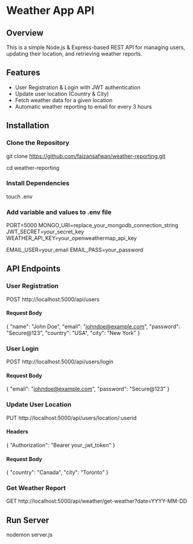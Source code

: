 # Weather App API

## Overview
This is a simple Node.js & Express-based REST API for managing users, updating their location, and retrieving weather reports.

## Features
 * User Registration & Login with JWT authentication
 * Update user location (Country & City)
 * Fetch weather data for a given location
 * Automatic weather reporting to email for every 3 hours

## Installation

### Clone the Repository
git clone https://github.com/faizansafwan/weather-reporting.git 

cd weather-reporting

### Install Dependencies
touch .env

### Add variable and values to .env file
PORT=5000
MONGO_URI=replace_your_mongodb_connection_string
JWT_SECRET=your_secret_key
WEATHER_API_KEY=your_openweathermap_api_key

EMAIL_USER=your_email
EMAIL_PASS=your_password

## API Endpoints

### User Registration
POST http://localhost:5000/api/users 

#### Request Body
{
  "name": "John Doe",
  "email": "johndoe@example.com",
  "password": "Secure@123",
  "country": "USA",
  "city": "New York"
}

### User Login
POST http://localhost:5000/api/users/login

#### Request Body
{
  "email": "johndoe@example.com",
  "password": "Secure@123"
}

### Update User Location
PUT http://localhost:5000/api/users/location/:userid

#### Headers
{
  "Authorization": "Bearer your_jwt_token"
}

#### Request Body
{
  "country": "Canada",
  "city": "Toronto"
}

### Get Weather Report
GET http://localhost:5000/api/weather/get-weather?date=YYYY-MM-DD

## Run Server
nodemon server.js 
